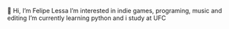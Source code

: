 👋 Hi, I’m Felipe Lessa
 I’m interested in indie games, programing, music and editing
   I’m currently learning python and i study at UFC
